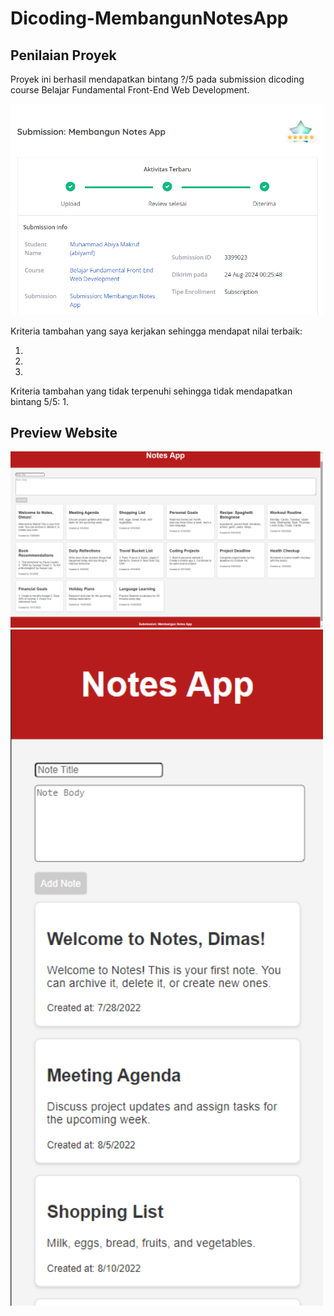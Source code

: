 # Dicoding-MembangunNotesApp
## Penilaian Proyek

Proyek ini berhasil mendapatkan bintang ?/5 pada submission dicoding course Belajar Fundamental Front-End Web Development.

<img src="https://raw.githubusercontent.com/AbiyaMakruf/Dicoding-MembangunNotesApp/main/assets/images/nilai.png" width="500">

Kriteria tambahan yang saya kerjakan sehingga mendapat nilai terbaik:

1. 
2. 
3. 

Kriteria tambahan yang tidak terpenuhi sehingga tidak mendapatkan bintang 5/5:
1. 

## Preview Website

<img src="https://raw.githubusercontent.com/AbiyaMakruf/Dicoding-MembangunNotesApp/main/assets/images/preview-1.png" width="500">

<img src="https://raw.githubusercontent.com/AbiyaMakruf/Dicoding-MembangunNotesApp/main/assets/images/preview-2.png" width="500">
